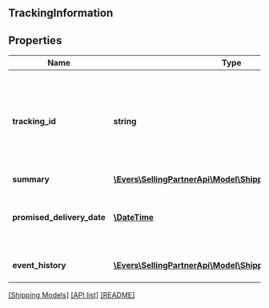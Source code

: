 ## TrackingInformation

## Properties

Name | Type | Description | Notes
------------ | ------------- | ------------- | -------------
**tracking_id** | **string** | The tracking id generated to each shipment. It contains a series of letters or digits or both. |
**summary** | [**\Evers\SellingPartnerApi\Model\Shipping\TrackingSummary**](TrackingSummary.md) |  |
**promised_delivery_date** | [**\DateTime**](\DateTime.md) | The promised delivery date and time of a shipment. |
**event_history** | [**\Evers\SellingPartnerApi\Model\Shipping\Event[]**](Event.md) | A list of events of a shipment. |

[[Shipping Models]](../) [[API list]](../../Api) [[README]](../../../README.md)
